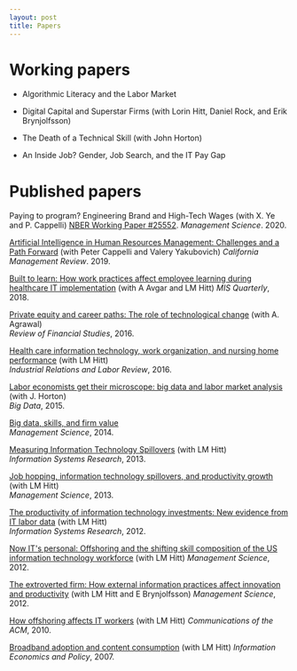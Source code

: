 ```yaml
---
layout: post
title: Papers
---
```


# Working papers

- Algorithmic Literacy and the Labor Market

- Digital Capital and Superstar Firms (with Lorin Hitt, Daniel Rock, and Erik Brynjolfsson)

- The Death of a Technical Skill (with John Horton)

- An Inside Job? Gender, Job Search, and the IT Pay Gap

# Published papers

Paying to program? Engineering Brand and High-Tech Wages (with X. Ye and
P. Cappelli)
[NBER Working Paper \#25552](https://www.nber.org/papers/w25552).
*Management Science*. 2020.

[Artificial Intelligence in Human Resources Management: Challenges and a
Path Forward](https://journals.sagepub.com/doi/abs/10.1177/0008125619867910?casa_token=HOZLxfaKrXoAAAAA:hovoN-JE_hFQLRv4RGuCG0fgaIDUROTki0OTgdv4Sa_baWcvv24YWZUnriRdmJF6wHtHgeG0k8x0mw)
(with Peter Cappelli and Valery Yakubovich)
*California Management Review*. 2019.

[Built to learn: How work practices affect employee learning during healthcare IT implementation](https://www.misq.org/built-to-learn-how-work-practices-affect-employee-learning-during-healthcare-information-technology-implementation.html)
(with A Avgar and LM Hitt)
*MIS Quarterly*, 2018.

[Private equity and career paths: The role of technological
change](https://academic.oup.com/rfs/article-abstract/29/9/2455/2583670)
(with A. Agrawal)\
*Review of Financial Studies*, 2016.

[Health care information technology, work organization, and nursing home
performance](https://journals.sagepub.com/doi/abs/10.1177/0019793916640493?casa_token=fjlf5fF0Pf0AAAAA:4rQGQ2HwhXqRSzPM4JZV0jE4ts9J0H1IPCG4Ul1fOT5FSaXtc9iMMfon8mY_Nufm-YyrdGhUur1Jsw)
(with LM Hitt)\
*Industrial Relations and Labor Review*, 2016.

[Labor economists get their microscope: big data and labor market
analysis](https://www.liebertpub.com/doi/abs/10.1089/big.2015.0017?journalCode=big)
(with J. Horton)\
*Big Data*, 2015.

[Big data, skills, and firm
value](https://pubsonline.informs.org/doi/abs/10.1287/mnsc.2014.1899)\
*Management Science*, 2014.

[Measuring Information Technology
Spillovers](https://pubsonline.informs.org/doi/10.1287/isre.2013.0498)
(with LM Hitt)\
*Information Systems Research*, 2013.

[Job hopping, information technology spillovers, and productivity
growth](https://pubsonline.informs.org/doi/10.1287/mnsc.2013.1764) (with
LM Hitt)\
*Management Science*, 2013.

[The productivity of information technology investments: New evidence
from IT labor
data](https://pubsonline.informs.org/doi/10.1287/isre.1110.0398) (with
LM Hitt)\
*Information Systems Research*, 2012.

[Now IT\'s personal: Offshoring and the shifting skill composition of
the US information technology
workforce](https://pubsonline.informs.org/doi/10.1287/mnsc.1110.1445)
(with LM Hitt)
*Management Science*, 2012.

[The extroverted firm: How external information practices affect
innovation and
productivity](https://pubsonline.informs.org/doi/10.1287/mnsc.1110.1446)
(with LM Hitt and E Brynjolfsson)
*Management Science*, 2012.

[How offshoring affects IT
workers](https://cacm.acm.org/magazines/2010/10/99489-how-offshoring-affects-it-workers/abstract)
(with LM Hitt)
*Communications of the ACM*, 2010.

[Broadband adoption and content
consumption](https://www.sciencedirect.com/science/article/pii/S0167624507000297)
(with LM Hitt)
*Information Economics and Policy*, 2007.

